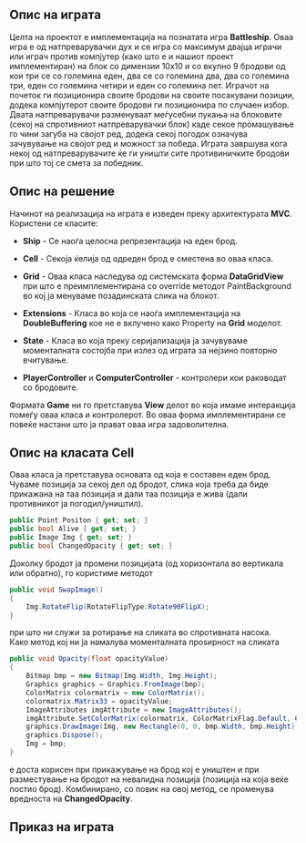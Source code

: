 ## Опис на играта

Целта на проектот е имплементација на познатата игра **Battleship**. Оваа игра е од натпреварувачки дух и се игра со
максимум двајца играчи или играч против компјутер (како што е и нашиот проект имплементиран) на блок со димензии
10x10 и со вкупно 9 бродови од кои три се со големина еден, два се со големина два, два со големина три, еден со големина четири и еден со големина пет.
Играчот на почеток ги позиционира своите бродови на своите посакувани позиции, додека компјутерот
своите бродови ги позиционира по случаен избор. Двата натпреварувачи разменуваат меѓусебни пукања на блоковите
(секој на спротивниот натпреварувачки блок) каде секое промашување го чини загуба на својот ред, додека секој погодок означува
зачувување на својот ред и можност за победа. Играта завршува кога некој од натпреварувачите ќе ги уништи сите противиничките бродови при што тој се смета за победник.

## Опис на решение

Начинот на реализација на играта е изведен преку архитектурата **MVC**. Користени се класите:
  * **Ship** - Се наоѓа целосна репрезентација на еден брод.

  * **Cell** - Секоја ќелија од одреден брод е сместена во оваа класа.

  * **Grid** - Оваа класа наследува од системската форма **DataGridView** при што е преимплементирана со override методот PaintBackground во кој ја менуваме позадинската слика на блокот.

  * **Еxtensions** - Класа во која се наоѓа имплементација на **DoubleBuffering** кое не е вклучено како Property на **Grid** моделот.

  * **State** - Класа во која преку серијализација ја зачувуваме моменталната состојба при излез од играта за нејзино повторно вчитување.

  * **PlayerController** и **ComputerController** - контролери кои раководат со бродовите.

Формата **Game** ни го претставува **View** делот во која имаме интеракција помеѓу оваа класа и контролерот. Во оваа форма имплементирани се повеќе настани што ја прават оваа игра задоволителна.

## Опис на класата Cell

Оваа класа ја претставува основата од која е составен еден брод. Чуваме позиција за секој дел од бродот, слика која треба да биде прикажана на таа позиција и дали таа позиција е жива (дали противникот ја погодил/уништил).
```csharp
public Point Positon { get; set; }
public bool Alive { get; set; }
public Image Img { get; set; }
public bool ChangedOpacity { get; set; }
```
Доколку бродот ја промени позицијата (од хоризонтала во вертикала или обратно), го користиме методот
```csharp
public void SwapImage()
{
    Img.RotateFlip(RotateFlipType.Rotate90FlipX);
}
```
при што ни служи за ротирање на сликата во спротивната насока.  
Како метод кој ни ја намалува моменталната проѕирност на сликата
```csharp
public void Opacity(float opacityValue)
{
    Bitmap bmp = new Bitmap(Img.Width, Img.Height);
    Graphics graphics = Graphics.FromImage(bmp);
    ColorMatrix colormatrix = new ColorMatrix();
    colormatrix.Matrix33 = opacityValue;
    ImageAttributes imgAttribute = new ImageAttributes();
    imgAttribute.SetColorMatrix(colormatrix, ColorMatrixFlag.Default, ColorAdjustType.Bitmap);
    graphics.DrawImage(Img, new Rectangle(0, 0, bmp.Width, bmp.Height), 0, 0, Img.Width, Img.Height, GraphicsUnit.Pixel, imgAttribute);
    graphics.Dispose();
    Img = bmp;
}
```
е доста корисен при прикажување на брод кој е уништен и при разместување на бродот на невалидна позиција (позиција на која веќе постио брод). Комбинирано, со повик на овој метод, се променува вредноста на **ChangedOpacity**.

## Приказ на играта
